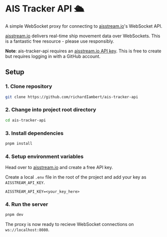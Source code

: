 # AIS Tracker API 🛳️

A simple WebSocket proxy for connecting to [aisstream.io](https://aisstream.io)'s WebSocket API.

[aisstream.io](https://aisstream.io) delivers real-time ship movement data over WebSockets. This is a fantastic free resource - please use responsibly.

**Note**: ais-tracker-api requires an [aisstream.io API key](https://aisstream.io/apikeys). This is free to create but requires logging in with a GitHub account.

## Setup

### 1. Clone repository

```bash
git clone https://github.com/richardIambert/ais-tracker-api
```

### 2. Change into project root directory

```bash
cd ais-tracker-api
```

### 3. Install dependencies

```bash
pnpm install
```

### 4. Setup environment variables

Head over to [aisstream.io](https://aisstream.io/apikeys) and create a free API key.

Create a local `.env` file in the root of the project and add your key as `AISSTREAM_API_KEY`.

```
AISSTREAM_API_KEY=<your_key_here>
```

### 4. Run the server

```bash
pnpm dev
```

The proxy is now ready to recieve WebSocket connections on `ws://localhost:8080`.
